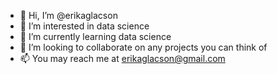 - 👋 Hi, I’m @erikaglacson
- 👀 I’m interested in data science
- 🌱 I’m currently learning data science
- 💞️ I’m looking to collaborate on any projects you can think of
- 📫 You may reach me at erikaglacson@gmail.com

<!---
erikaglacson/erikaglacson is a ✨ special ✨ repository because its `README.md` (this file) appears on your GitHub profile.
You can click the Preview link to take a look at your changes.
--->
